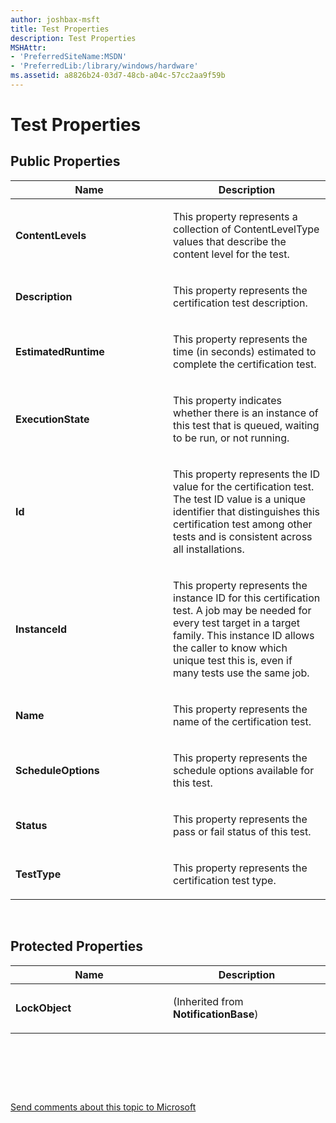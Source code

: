 ```yaml
---
author: joshbax-msft
title: Test Properties
description: Test Properties
MSHAttr:
- 'PreferredSiteName:MSDN'
- 'PreferredLib:/library/windows/hardware'
ms.assetid: a8826b24-03d7-48cb-a04c-57cc2aa9f59b
---
```


# Test Properties


## Public Properties


<table>
<colgroup>
<col width="50%" />
<col width="50%" />
</colgroup>
<thead>
<tr class="header">
<th>Name</th>
<th>Description</th>
</tr>
</thead>
<tbody>
<tr class="odd">
<td><p><strong>ContentLevels</strong></p></td>
<td><p>This property represents a collection of ContentLevelType values that describe the content level for the test.</p></td>
</tr>
<tr class="even">
<td><p><strong>Description</strong></p></td>
<td><p>This property represents the certification test description.</p></td>
</tr>
<tr class="odd">
<td><p><strong>EstimatedRuntime</strong></p></td>
<td><p>This property represents the time (in seconds) estimated to complete the certification test.</p></td>
</tr>
<tr class="even">
<td><p><strong>ExecutionState</strong></p></td>
<td><p>This property indicates whether there is an instance of this test that is queued, waiting to be run, or not running.</p></td>
</tr>
<tr class="odd">
<td><p><strong>Id</strong></p></td>
<td><p>This property represents the ID value for the certification test. The test ID value is a unique identifier that distinguishes this certification test among other tests and is consistent across all installations.</p></td>
</tr>
<tr class="even">
<td><p><strong>InstanceId</strong></p></td>
<td><p>This property represents the instance ID for this certification test. A job may be needed for every test target in a target family. This instance ID allows the caller to know which unique test this is, even if many tests use the same job.</p></td>
</tr>
<tr class="odd">
<td><p><strong>Name</strong></p></td>
<td><p>This property represents the name of the certification test.</p></td>
</tr>
<tr class="even">
<td><p><strong>ScheduleOptions</strong></p></td>
<td><p>This property represents the schedule options available for this test.</p></td>
</tr>
<tr class="odd">
<td><p><strong>Status</strong></p></td>
<td><p>This property represents the pass or fail status of this test.</p></td>
</tr>
<tr class="even">
<td><p><strong>TestType</strong></p></td>
<td><p>This property represents the certification test type.</p></td>
</tr>
</tbody>
</table>

 

## Protected Properties


<table>
<colgroup>
<col width="50%" />
<col width="50%" />
</colgroup>
<thead>
<tr class="header">
<th>Name</th>
<th>Description</th>
</tr>
</thead>
<tbody>
<tr class="odd">
<td><p><strong>LockObject</strong></p></td>
<td><p>(Inherited from <strong>NotificationBase</strong>)</p></td>
</tr>
</tbody>
</table>

 

 

 

[Send comments about this topic to Microsoft](mailto:wsddocfb@microsoft.com?subject=Documentation%20feedback%20%5Bp_hck\p_hck%5D:%20Test%20Properties%20%20RELEASE:%20%284/27/2016%29&body=%0A%0APRIVACY%20STATEMENT%0A%0AWe%20use%20your%20feedback%20to%20improve%20the%20documentation.%20We%20don't%20use%20your%20email%20address%20for%20any%20other%20purpose,%20and%20we'll%20remove%20your%20email%20address%20from%20our%20system%20after%20the%20issue%20that%20you're%20reporting%20is%20fixed.%20While%20we're%20working%20to%20fix%20this%20issue,%20we%20might%20send%20you%20an%20email%20message%20to%20ask%20for%20more%20info.%20Later,%20we%20might%20also%20send%20you%20an%20email%20message%20to%20let%20you%20know%20that%20we've%20addressed%20your%20feedback.%0A%0AFor%20more%20info%20about%20Microsoft's%20privacy%20policy,%20see%20http://privacy.microsoft.com/default.aspx. "Send comments about this topic to Microsoft")




